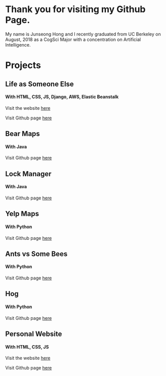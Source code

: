 # Thank you for visiting my Github Page.

My name is Junseong Hong and I recently graduated from UC Berkeley on August, 2018 as a CogSci Major with a concentration on Artificial Intelligence.

# Projects

## Life as Someone Else

#### With HTML, CSS, JS, Django, AWS, Elastic Beanstalk

Visit the website [here](http://django-env.cmi95gspuf.us-west-1.elasticbeanstalk.com/las/)

Visit Github page [here](https://github.com/jakehong0521/las)

##

## Bear Maps

#### With Java

Visit Github page [here](https://github.com/jakehong0521/bearmaps)

##

## Lock Manager

#### With Java

Visit Github page [here](https://github.com/jakehong0521/lock_manager)

##

## Yelp Maps

#### With Python

Visit Github page [here](https://github.com/jakehong0521/yelp_maps)

##

## Ants vs Some Bees

#### With Python

Visit Github page [here](https://github.com/jakehong0521/ants)

##

## Hog

#### With Python

Visit Github page [here](https://github.com/jakehong0521/hog)

##

## Personal Website

#### With HTML, CSS, JS

Visit the website [here](https://jakehong0521.github.io)

Visit Github page [here](https://github.com/jakehong0521/jakehong0521.github.io)

##
